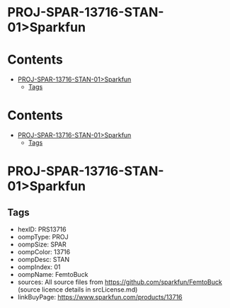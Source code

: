
PROJ-SPAR-13716-STAN-01>Sparkfun
================================

Contents
========

* [PROJ-SPAR-13716-STAN-01>Sparkfun](#proj-spar-13716-stan-01sparkfun)
	* [Tags](#tags)

Contents
========

* [PROJ-SPAR-13716-STAN-01>Sparkfun](#proj-spar-13716-stan-01sparkfun)
	* [Tags](#tags)

# PROJ-SPAR-13716-STAN-01>Sparkfun

## Tags

- hexID: PRS13716
- oompType: PROJ
- oompSize: SPAR
- oompColor: 13716
- oompDesc: STAN
- oompIndex: 01
- oompName: FemtoBuck
- sources: All source files from https://github.com/sparkfun/FemtoBuck (source licence details in srcLicense.md)
- linkBuyPage: https://www.sparkfun.com/products/13716
